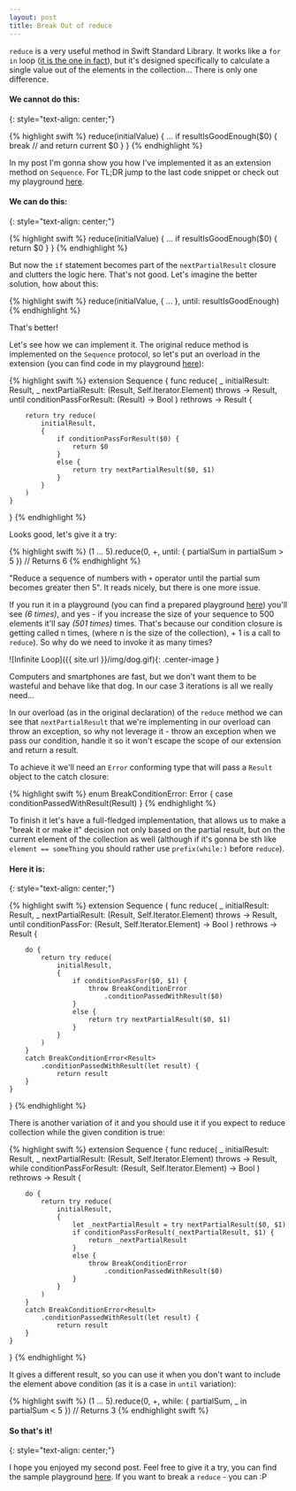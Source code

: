 ```yaml
---
layout: post
title: Break Out of reduce
---
```


`reduce` is a very useful method in Swift Standard Library. It works like a `for in` loop ([it is the one in fact](https://github.com/apple/swift/blob/master/stdlib/public/core/SequenceAlgorithms.swift.gyb#L616)), but it's designed specifically to calculate a single value out of the elements in the collection... There is only one difference.

#### We cannot do this:
{: style="text-align: center;"}

{% highlight swift %}
reduce(initialValue) {
     ...
     if resultIsGoodEnough($0) {
          break // and return current $0
     }
}
{% endhighlight %}

In my post I'm gonna show you how I've implemented it as an extension method on `Sequence`. For TL;DR jump to the last code snippet or check out my playground [here](https://github.com/Czajnikowski/Playgrounds).

#### We can do this:
{: style="text-align: center;"}

{% highlight swift %}
reduce(initialValue) {
     ...
     if resultIsGoodEnough($0) {
          return $0
     }
}
{% endhighlight %}

But now the `if` statement becomes part of the `nextPartialResult` closure and clutters the logic here.
That's not good. Let's imagine the better solution, how about this:

{% highlight swift %}
reduce(initialValue, { ... }, until: resultIsGoodEnough)
{% endhighlight %}

That's better!

Let's see how we can implement it. The original reduce method is implemented on the `Sequence` protocol, so let's put an overload in the extension (you can find code in my playground [here](https://github.com/Czajnikowski/Playgrounds)):

{% highlight swift %}
extension Sequence {
    func reduce<Result>(
        _ initialResult: Result,
        _ nextPartialResult: (Result, Self.Iterator.Element) throws -> Result,
        until conditionPassForResult: (Result) -> Bool
        ) rethrows -> Result {

        return try reduce(
            initialResult,
            {
                if conditionPassForResult($0) {
                    return $0
                }
                else {
                    return try nextPartialResult($0, $1)
                }
            }
        )
    }
}
{% endhighlight %}

Looks good, let's give it a try:

{% highlight swift %}
(1 ... 5).reduce(0, +, until: { partialSum in partialSum > 5 }) // Returns 6
{% endhighlight %}

"Reduce a sequence of numbers with `+` operator until the partial sum becomes greater then 5". It reads nicely, but there is one more issue.

If you run it in a playground (you can find a prepared playground [here](https://github.com/Czajnikowski/Playgrounds)) you'll see *(6 times)*, and yes - if you increase the size of your sequence to 500 elements it'll say *(501 times)* times. That's because our condition closure is getting called n times, (where n is the size of the collection), + 1 is a call to `reduce`). So why do we need to invoke it as many times?

![Infinite Loop]({{ site.url }}/img/dog.gif){: .center-image }

Computers and smartphones are fast, but we don't want them to be wasteful and behave like that dog. In our case 3 iterations is all we really need...

In our overload (as in the original declaration) of the `reduce` method  we can see that `nextPartialResult` that we're implementing in our overload can throw an exception, so why not leverage it - throw an exception when we pass our condition, handle it so it won't escape the scope of our extension and return a result.

To achieve it we'll need an `Error` conforming type that will pass a `Result` object to the catch closure:

{% highlight swift %}
enum BreakConditionError<Result>: Error {
    case conditionPassedWithResult(Result)
}
{% endhighlight %}

To finish it let's have a full-fledged implementation, that allows us to make a "break it or make it" decision not only based on the partial result, but on the current element of the collection as well (although if it's gonna be sth like `element == someThing` you should rather use `prefix(while:)` before `reduce`).

#### Here it is:
{: style="text-align: center;"}

{% highlight swift %}
extension Sequence {
    func reduce<Result>(
        _ initialResult: Result,
        _ nextPartialResult: (Result, Self.Iterator.Element) throws -> Result,
        until conditionPassFor: (Result, Self.Iterator.Element) -> Bool
        ) rethrows -> Result {

        do {
            return try reduce(
                initialResult,
                {
                    if conditionPassFor($0, $1) {
                        throw BreakConditionError
                            .conditionPassedWithResult($0)
                    }
                    else {
                        return try nextPartialResult($0, $1)
                    }
                }
            )
        }
        catch BreakConditionError<Result>
            .conditionPassedWithResult(let result) {
                return result
        }
    }
}
{% endhighlight %}

There is another variation of it and you should use it if you expect to reduce collection while the given condition is true:

{% highlight swift %}
extension Sequence {
    func reduce<Result>(
        _ initialResult: Result,
        _ nextPartialResult: (Result, Self.Iterator.Element) throws -> Result,
        while conditionPassForResult: (Result, Self.Iterator.Element) -> Bool
        ) rethrows -> Result {

        do {
            return try reduce(
                initialResult,
                {
                    let _nextPartialResult = try nextPartialResult($0, $1)
                    if conditionPassForResult(_nextPartialResult, $1) {
                        return _nextPartialResult
                    }
                    else {
                        throw BreakConditionError
                            .conditionPassedWithResult($0)
                    }
                }
            )
        }
        catch BreakConditionError<Result>
            .conditionPassedWithResult(let result) {
                return result
        }
    }
}
{% endhighlight %}

It gives a different result, so you can use it when you don't want to include the element above condition (as it is a case in `until` variation):

{% highlight swift %}
(1 ... 5).reduce(0, +, while: { partialSum, _ in partialSum < 5 }) // Returns 3
{% endhighlight swift %}

#### So that's it!
{: style="text-align: center;"}

I hope you enjoyed my second post. Feel free to give it a try, you can find the sample playground [here](https://github.com/Czajnikowski/Playgrounds). If you want to break a `reduce` - you can :P

